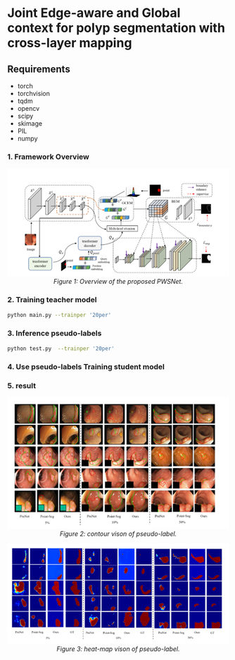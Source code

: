 #  Joint Edge-aware and Global context for polyp segmentation with cross-layer mapping


##  Requirements

* torch
* torchvision 
* tqdm
* opencv
* scipy
* skimage
* PIL
* numpy
### 1. Framework Overview

<p align="center">
    <img src="imgs/NETWORK.png"/> <br />
    <em> 
    Figure 1: Overview of the proposed PWSNet.
    </em>
</p>

### 2. Training teacher model

```bash
python main.py --trainper '20per'  
```

###  3. Inference pseudo-labels

```bash
python test.py  --trainper '20per'

```

###  4. Use pseudo-labels Training student model
###  5. result
<p align="center">
    <img src="imgs/result.png"/> <br />
    <em> 
    Figure 2: contour vison of pseudo-label.
    </em>
</p>
<p align="center">
    <img src="imgs/result1.png"/> <br />
    <em> 
    Figure 3: heat-map vison of pseudo-label.
    </em>
</p>

